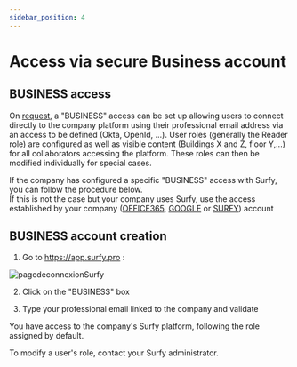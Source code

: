 ```yaml
---
sidebar_position: 4
---
```

# Access via secure Business account

## BUSINESS access

On [request](https://www.surfy.pro/en-gb/contact), a "BUSINESS" access can be set up allowing users to connect directly to the company platform using their professional email address via an access to be defined (Okta, OpenId, ...).
User roles (generally the Reader role) are configured as well as visible content (Buildings X and Z, floor Y,...) for all collaborators accessing the platform. These roles can then be modified individually for special cases.

If the company has configured a specific "BUSINESS" access with Surfy, you can follow the procedure below.<br />
If this is not the case but your company uses Surfy, use the access established by your company ([OFFICE365](/en/docs/access/office365), [GOOGLE](/en/docs/access/google) or [SURFY](/en/docs/access/surfy)) account<br />

## BUSINESS account creation

1. Go to https://app.surfy.pro :

![pagedeconnexionSurfy](https://res.cloudinary.com/dngnxxqr4/image/upload/v1733308454/General_access_likbjv.png)

2. Click on the "BUSINESS" box

3. Type your professional email linked to the company and validate

You have access to the company's Surfy platform, following the role assigned by default.

To modify a user's role, contact your Surfy administrator.